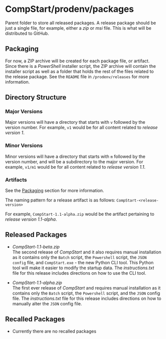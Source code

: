 # CompStart/prodenv/packages

Parent folder to store all released packages. A release package should be just a single file, for example, either a _zip_ or _msi_ file. This is what will be distributed to GitHub.

## <a name="packaging"></a>Packaging

For now, a ZIP archive will be created for each package file, or artifact. Since there is a _PowerShell_ installer script, the ZIP archive will contain the installer script as well as a folder that holds the rest of the files related to the release package. See the `README` file in `/prodenv/releases` for more information.

## Directory Structure

### Major Versions

Major versions will have a directory that starts with `v` followed by the version number. For example, `v1` would be for all content related to _release version 1_.

### Minor Versions

Minor versions will have a directory that starts with `m` followed by the version number, and will be a subdirectory to the major version. For example, `v1/m1` would be for all content related to _release version 1.1_.

### Artifacts

See the [Packaging](#packaging) section for more information.

The naming pattern for a release artifact is as follows: `CompStart-<release-version>`

For example, `CompStart-1.1-alpha.zip` would be the artifact pertaining to _release version 1.1-alpha_. 

## Released Packages

- _CompStart-1.1-beta.zip_
<br>The second release of _CompStart_ and it also requires manual installation as it contains only the `Batch` script, the `Powershell` script, the `JSON config` file, and `CompStart.exe` - the new Python CLI tool. This Python tool will make it easier to modify the startup data. The _instructions.txt_ file for this release includes directions on how to use the CLI tool.

- _CompStart-1.1-alpha.zip_
<br>The first ever release of _CompStart_ and requires manual installation as it contains only the `Batch` script, the `Powershell` script, and the `JSON` config file. The _instructions.txt_ file for this release includes directions on how to manually alter the `JSON` config file.

## Recalled Packages

- Currently there are no recalled packages